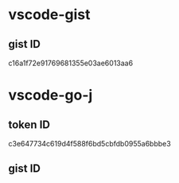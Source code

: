 # vscode-gist
## gist ID
c16a1f72e91769681355e03ae6013aa6


# vscode-go-j
## token ID
c3e647734c619d4f588f6bd5cbfdb0955a6bbbe3
## gist ID
